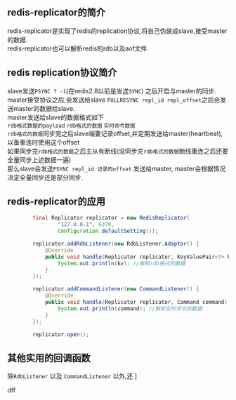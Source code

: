 ## redis-replicator的简介
redis-replicator是实现了redis的replication协议,将自己伪装成slave,接受master的数据.  
redis-replicator也可以解析redis的rdb以及aof文件.  

## redis replication协议简介
slave发送`PSYNC ? -1`(在redis2.8以前是发送`SYNC`) 之后开启与master的同步.
master接受协议之后,会发送给slave `FULLRESYNC repl_id repl_offset`之后会发送master的数据给slave.  
master发送给slave的数据格式如下  
`rdb格式数据的payload` `rdb格式的数据` `实时命令数据`  
`rdb格式的数据`同步完之后slave端要记录offset,并定期发送给master(heartbeat),以备重连时使用这个offset  
如果同步完`rdb格式的数据`之后主从有断线(没同步完`rdb格式的数据`断线重连之后还要全量同步上述数据一遍)  
那么slave会发送`PSYNC repl_id 记录的offset` 发送给master, master会根据情况决定全量同步还是部分同步.  

## redis-replicator的应用

```java  
        final Replicator replicator = new RedisReplicator(
                "127.0.0.1", 6379,
                Configuration.defaultSetting());

        replicator.addRdbListener(new RdbListener.Adaptor() {
            @Override
            public void handle(Replicator replicator, KeyValuePair<?> kv) {
                System.out.println(kv); //解析rdb格式的数据
            }
        });

        replicator.addCommandListener(new CommandListener() {
            @Override
            public void handle(Replicator replicator, Command command) {
                System.out.println(command); //解析实时命令的数据
            }
        });

        replicator.open();
```

## 其他实用的回调函数
除`RdbListener` 以及 `CommandListener` 以外,还 ]

 
  dff
